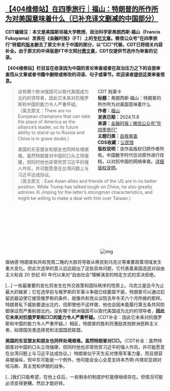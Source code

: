 <!--1731200403000-->
[【404维修站】在四季旅行｜福山：特朗普的所作所为对美国意味着什么（已补充译文删减的中国部分）](https://chinadigitaltimes.net/chinese/712931.html)
------

<p><strong>CDT编辑注：本文是美国斯坦福大学教授、政治科学家弗朗西斯·福山（Francis Fukuyama）发表在《金融时报》（FT）上的<a href="https://www.ft.com/content/f4dbc0df-ab0d-431e-9886-44acd4236922" title="专栏文章">专栏文章</a>。微信公众号“在四季旅行”转载的<a href="https://mp.weixin.qq.com/s/CjTFenh4viXDZaLw2agisQ" title="版本">版本</a>删去了原文中关于中国的部分，以“□□”代替。CDT已将相关内容补全。由于原文的中译版是FT中文网<a href="https://www.ftchinese.com/interactive/179666?exclusive" title="付费文章">付费文章</a>，CDT仅提供节选作为审查的记录。</strong></p><p><strong>【404维修站】栏目旨在收录因为中国的言论审查或者在政治压力之下的自我审查而从文章或者书籍中删除或修改的词语、句子或章节。欢迎读者<a href="https://chinadigitaltimes.net/chinese/telegrambot" title="提供">提供</a>这类审查信息。</strong></p><div style="width:42%;float:right;padding-left:20px"><div class="su-spoiler su-spoiler-style-fancy su-spoiler-icon-chevron-circle su-spoiler-closed" data-scroll-offset="0" data-anchor-in-url="no"><div class="su-spoiler-title" tabindex="0" role="button"><span class="su-spoiler-icon"></span>CDT 档案卡</div><div class="su-spoiler-content su-u-clearfix su-u-trim"><strong>标题：</strong>弗朗西斯·福山：特朗普的所作所为对美国意味着什么<br><strong>作者：</strong><a href="https://chinadigitaltimes.net/space/福山" target="_blank">福山</a><br><strong>发表日期：</strong>2024.11.8<br><strong>来源：</strong><a href="https://mp.weixin.qq.com/s/CjTFenh4viXDZaLw2agisQ" target="_blank">金融时报 / 微信公众号“在四季旅行”</a><br><strong>主题归类：</strong><a href="https://chinadigitaltimes.net/space/自我审查" target="_blank">自我审查</a><br><strong>CDS收藏：</strong><a href="https://chinadigitaltimes.net/space/%E5%85%AC%E6%B0%91%E9%A6%86" target="_blank" rel="noopener">公民馆</a><br><strong>版权说明：</strong>该作品版权归原作者所有。中国数字时代仅对原作进行存档，以对抗中国的网络审查。<a href="https://chinadigitaltimes.net/chinese/copyright">详细版权说明</a>。</div></div></div><blockquote><p>没有哪个欧洲强国可以取代美国成为北约的领导者，因此它未来对抗俄罗斯和中国的能力令人严重怀疑。<br>（英文原文：There are no European champions that can take the place of America as the alliance’s leader, so its future ability to stand up to Russia and China is in grave doubt.）</p><p>美国的东亚盟友和朋友也同样处境艰难。虽然特朗普对中国的口头立场强硬，但同时他也非常欣赏习近平的强人作风，并可能愿意在台湾问题上与习近平达成协议。<br>（英文原文：East Asian allies and friends of the US are in no better position. While Trump has talked tough on China, he also greatly admires Xi Jinping for the latter’s strongman characteristics, and might be willing to make a deal with him over Taiwan.）</p></blockquote><p><img decoding="async" src="data:image/svg+xml,%3Csvg%20xmlns='http://www.w3.org/2000/svg'%20viewBox='0%200%200%200'%3E%3C/svg%3E" alt="img" data-lazy-src="https://chinadigitaltimes.net/chinese/files/2020/08/特朗普和习近平.jpg"><noscript><img decoding="async" src="https://chinadigitaltimes.net/chinese/files/2020/08/特朗普和习近平.jpg" alt="img"></noscript></p><p>唐纳德·特朗普和共和党周二晚的大胜将导致从移民到乌克兰等重要政策领域发生重大变化。但此次选举的意义远远超出了这些具体问题，它代表着美国选民对自由主义和自 20 世纪 80 年代以来对“自由社会”理解演变的特定方式的坚决拒绝。</p>[…] 一些最重要的变化将发生在外交政策和国际秩序的性质上。乌克兰是迄今为止最大的输家；它在选举前与俄罗斯的军事斗争就已经萎靡不振，特朗普可以通过扣留武器迫使它接受俄罗斯的条件，就像共和党众议院去年冬天六个月所做的那样。特朗普私下威胁要退出北约，但即使他不这样做，他也会因未能履行第五条共同防御保证而严重削弱北约。没有哪个欧洲强国可以取代美国成为北约的领导者，<strong>因此它未来对抗俄罗斯和□□的能力令人严重怀疑。</strong>（CDT补全：因此它未来对抗俄罗斯和中国的能力令人严重怀疑。）相反，特朗普的胜利将激励其他欧洲民粹主义者，如德国另类选择党和法国国民联盟。<p></p><p><strong>美国的东亚盟友和朋友也同样处境艰难。虽然特朗普对□□。</strong>（CDT补全：虽然特朗普对中国的口头立场强硬，但同时他也非常欣赏习近平的强人作风，并可能愿意在台湾问题上与习近平达成协议。）特朗普似乎天生反对使用军事力量，而且很容易被操纵，但中东可能是一个例外，他可能会全心全意支持本杰明·内塔尼亚胡对哈马斯、真主党和伊朗的战争。</p>[…]我们只能希望，在他上任后，一些剩余的制度护栏能够继续存在。但情况可能必须变得更糟，然后才能好转。<p></p><div class="addtoany_share_save_container addtoany_content addtoany_content_bottom"><div class="a2a_kit a2a_kit_size_32 addtoany_list" data-a2a-url="https://chinadigitaltimes.net/chinese/712931.html" data-a2a-title="【404维修站】在四季旅行｜福山：特朗普的所作所为对美国意味着什么（已补充译文删减的中国部分）"><a class="a2a_button_facebook" href="https://www.addtoany.com/add_to/facebook?linkurl=https%3A%2F%2Fchinadigitaltimes.net%2Fchinese%2F712931.html&amp;linkname=%E3%80%90404%E7%BB%B4%E4%BF%AE%E7%AB%99%E3%80%91%E5%9C%A8%E5%9B%9B%E5%AD%A3%E6%97%85%E8%A1%8C%EF%BD%9C%E7%A6%8F%E5%B1%B1%EF%BC%9A%E7%89%B9%E6%9C%97%E6%99%AE%E7%9A%84%E6%89%80%E4%BD%9C%E6%89%80%E4%B8%BA%E5%AF%B9%E7%BE%8E%E5%9B%BD%E6%84%8F%E5%91%B3%E7%9D%80%E4%BB%80%E4%B9%88%EF%BC%88%E5%B7%B2%E8%A1%A5%E5%85%85%E8%AF%91%E6%96%87%E5%88%A0%E5%87%8F%E7%9A%84%E4%B8%AD%E5%9B%BD%E9%83%A8%E5%88%86%EF%BC%89" title="Facebook" rel="nofollow noopener" target="_blank"></a><a class="a2a_button_twitter" href="https://www.addtoany.com/add_to/twitter?linkurl=https%3A%2F%2Fchinadigitaltimes.net%2Fchinese%2F712931.html&amp;linkname=%E3%80%90404%E7%BB%B4%E4%BF%AE%E7%AB%99%E3%80%91%E5%9C%A8%E5%9B%9B%E5%AD%A3%E6%97%85%E8%A1%8C%EF%BD%9C%E7%A6%8F%E5%B1%B1%EF%BC%9A%E7%89%B9%E6%9C%97%E6%99%AE%E7%9A%84%E6%89%80%E4%BD%9C%E6%89%80%E4%B8%BA%E5%AF%B9%E7%BE%8E%E5%9B%BD%E6%84%8F%E5%91%B3%E7%9D%80%E4%BB%80%E4%B9%88%EF%BC%88%E5%B7%B2%E8%A1%A5%E5%85%85%E8%AF%91%E6%96%87%E5%88%A0%E5%87%8F%E7%9A%84%E4%B8%AD%E5%9B%BD%E9%83%A8%E5%88%86%EF%BC%89" title="Twitter" rel="nofollow noopener" target="_blank"></a><a class="a2a_button_telegram" href="https://www.addtoany.com/add_to/telegram?linkurl=https%3A%2F%2Fchinadigitaltimes.net%2Fchinese%2F712931.html&amp;linkname=%E3%80%90404%E7%BB%B4%E4%BF%AE%E7%AB%99%E3%80%91%E5%9C%A8%E5%9B%9B%E5%AD%A3%E6%97%85%E8%A1%8C%EF%BD%9C%E7%A6%8F%E5%B1%B1%EF%BC%9A%E7%89%B9%E6%9C%97%E6%99%AE%E7%9A%84%E6%89%80%E4%BD%9C%E6%89%80%E4%B8%BA%E5%AF%B9%E7%BE%8E%E5%9B%BD%E6%84%8F%E5%91%B3%E7%9D%80%E4%BB%80%E4%B9%88%EF%BC%88%E5%B7%B2%E8%A1%A5%E5%85%85%E8%AF%91%E6%96%87%E5%88%A0%E5%87%8F%E7%9A%84%E4%B8%AD%E5%9B%BD%E9%83%A8%E5%88%86%EF%BC%89" title="Telegram" rel="nofollow noopener" target="_blank"></a><a class="a2a_button_reddit" href="https://www.addtoany.com/add_to/reddit?linkurl=https%3A%2F%2Fchinadigitaltimes.net%2Fchinese%2F712931.html&amp;linkname=%E3%80%90404%E7%BB%B4%E4%BF%AE%E7%AB%99%E3%80%91%E5%9C%A8%E5%9B%9B%E5%AD%A3%E6%97%85%E8%A1%8C%EF%BD%9C%E7%A6%8F%E5%B1%B1%EF%BC%9A%E7%89%B9%E6%9C%97%E6%99%AE%E7%9A%84%E6%89%80%E4%BD%9C%E6%89%80%E4%B8%BA%E5%AF%B9%E7%BE%8E%E5%9B%BD%E6%84%8F%E5%91%B3%E7%9D%80%E4%BB%80%E4%B9%88%EF%BC%88%E5%B7%B2%E8%A1%A5%E5%85%85%E8%AF%91%E6%96%87%E5%88%A0%E5%87%8F%E7%9A%84%E4%B8%AD%E5%9B%BD%E9%83%A8%E5%88%86%EF%BC%89" title="Reddit" rel="nofollow noopener" target="_blank"></a><a class="a2a_button_whatsapp" href="https://www.addtoany.com/add_to/whatsapp?linkurl=https%3A%2F%2Fchinadigitaltimes.net%2Fchinese%2F712931.html&amp;linkname=%E3%80%90404%E7%BB%B4%E4%BF%AE%E7%AB%99%E3%80%91%E5%9C%A8%E5%9B%9B%E5%AD%A3%E6%97%85%E8%A1%8C%EF%BD%9C%E7%A6%8F%E5%B1%B1%EF%BC%9A%E7%89%B9%E6%9C%97%E6%99%AE%E7%9A%84%E6%89%80%E4%BD%9C%E6%89%80%E4%B8%BA%E5%AF%B9%E7%BE%8E%E5%9B%BD%E6%84%8F%E5%91%B3%E7%9D%80%E4%BB%80%E4%B9%88%EF%BC%88%E5%B7%B2%E8%A1%A5%E5%85%85%E8%AF%91%E6%96%87%E5%88%A0%E5%87%8F%E7%9A%84%E4%B8%AD%E5%9B%BD%E9%83%A8%E5%88%86%EF%BC%89" title="WhatsApp" rel="nofollow noopener" target="_blank"></a><a class="a2a_button_email" href="https://www.addtoany.com/add_to/email?linkurl=https%3A%2F%2Fchinadigitaltimes.net%2Fchinese%2F712931.html&amp;linkname=%E3%80%90404%E7%BB%B4%E4%BF%AE%E7%AB%99%E3%80%91%E5%9C%A8%E5%9B%9B%E5%AD%A3%E6%97%85%E8%A1%8C%EF%BD%9C%E7%A6%8F%E5%B1%B1%EF%BC%9A%E7%89%B9%E6%9C%97%E6%99%AE%E7%9A%84%E6%89%80%E4%BD%9C%E6%89%80%E4%B8%BA%E5%AF%B9%E7%BE%8E%E5%9B%BD%E6%84%8F%E5%91%B3%E7%9D%80%E4%BB%80%E4%B9%88%EF%BC%88%E5%B7%B2%E8%A1%A5%E5%85%85%E8%AF%91%E6%96%87%E5%88%A0%E5%87%8F%E7%9A%84%E4%B8%AD%E5%9B%BD%E9%83%A8%E5%88%86%EF%BC%89" title="Email" rel="nofollow noopener" target="_blank"></a><a class="a2a_button_copy_link" href="https://www.addtoany.com/add_to/copy_link?linkurl=https%3A%2F%2Fchinadigitaltimes.net%2Fchinese%2F712931.html&amp;linkname=%E3%80%90404%E7%BB%B4%E4%BF%AE%E7%AB%99%E3%80%91%E5%9C%A8%E5%9B%9B%E5%AD%A3%E6%97%85%E8%A1%8C%EF%BD%9C%E7%A6%8F%E5%B1%B1%EF%BC%9A%E7%89%B9%E6%9C%97%E6%99%AE%E7%9A%84%E6%89%80%E4%BD%9C%E6%89%80%E4%B8%BA%E5%AF%B9%E7%BE%8E%E5%9B%BD%E6%84%8F%E5%91%B3%E7%9D%80%E4%BB%80%E4%B9%88%EF%BC%88%E5%B7%B2%E8%A1%A5%E5%85%85%E8%AF%91%E6%96%87%E5%88%A0%E5%87%8F%E7%9A%84%E4%B8%AD%E5%9B%BD%E9%83%A8%E5%88%86%EF%BC%89" title="Copy Link" rel="nofollow noopener" target="_blank"></a><a class="a2a_dd addtoany_share_save addtoany_share" href="https://www.addtoany.com/share"></a></div></div>
